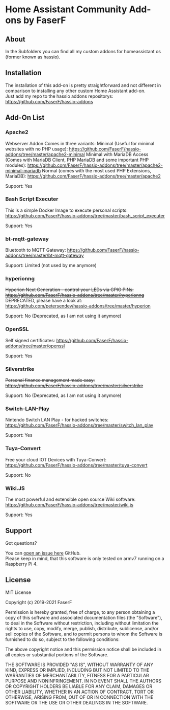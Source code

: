 # Home Assistant Community Add-ons by FaserF

## About

In the Subfolders you can find all my custom addons for homeassistant os (former known as hassio).

## Installation

The installation of this add-on is pretty straightforward and not different in comparison to installing any other custom Home Assistant add-on.<br /> 
Just add my repo to the hassio addons repositorys: https://github.com/FaserF/hassio-addons

## Add-On List

### Apache2
Webserver Addon 
Comes in three variants:
Minimal (Useful for minimal websites with no PHP usage): https://github.com/FaserF/hassio-addons/tree/master/apache2-minimal
Minimal with MariaDB Access (Comes with MariaDB Client, PHP MariaDB and some important PHP modules): https://github.com/FaserF/hassio-addons/tree/master/apache2-minimal-mariadb
Normal (comes with the most used PHP Extensions, MariaDB): https://github.com/FaserF/hassio-addons/tree/master/apache2

Support: Yes

### Bash Script Executer
This is a simple Docker Image to execute personal scripts: https://github.com/FaserF/hassio-addons/tree/master/bash_script_executer

Support: Yes

### bt-mqtt-gateway
Bluetooth to MQTT Gateway: https://github.com/FaserF/hassio-addons/tree/master/bt-mqtt-gateway

Support: Limited (not used by me anymore)

### hyperionng
~~Hyperion Next Generation - control your LEDs via GPIO PINs: https://github.com/FaserF/hassio-addons/tree/master/hyperionng~~ <br /> 
DEPRECATED, please have a look at: https://github.com/petersendev/hassio-addons/tree/master/hyperion

Support: No (Deprecated, as I am not using it anymore)

### OpenSSL
Self signed certificates: https://github.com/FaserF/hassio-addons/tree/master/openssl

Support: Yes

### Silverstrike
~~Personal finance management made easy: https://github.com/FaserF/hassio-addons/tree/master/silverstrike~~

Support: No (Deprecated, as I am not using it anymore)

### Switch-LAN-Play
Nintendo Switch LAN Play - for hacked switches: https://github.com/FaserF/hassio-addons/tree/master/switch_lan_play

Support: Yes

### Tuya-Convert
Free your cloud IOT Devices with Tuya-Convert: https://github.com/FaserF/hassio-addons/tree/master/tuya-convert

Support: No

### Wiki.JS
The most powerful and extensible open source Wiki software: https://github.com/FaserF/hassio-addons/tree/master/wiki.js

Support: Yes

## Support

Got questions?

You can [open an issue here][issue] GitHub. <br /> 
Please keep in mind, that this software is only tested on armv7 running on a Raspberry Pi 4.

## License

MIT License

Copyright (c) 2019-2021 FaserF

Permission is hereby granted, free of charge, to any person obtaining a copy
of this software and associated documentation files (the "Software"), to deal
in the Software without restriction, including without limitation the rights
to use, copy, modify, merge, publish, distribute, sublicense, and/or sell
copies of the Software, and to permit persons to whom the Software is
furnished to do so, subject to the following conditions:

The above copyright notice and this permission notice shall be included in all
copies or substantial portions of the Software.

THE SOFTWARE IS PROVIDED "AS IS", WITHOUT WARRANTY OF ANY KIND, EXPRESS OR
IMPLIED, INCLUDING BUT NOT LIMITED TO THE WARRANTIES OF MERCHANTABILITY,
FITNESS FOR A PARTICULAR PURPOSE AND NONINFRINGEMENT. IN NO EVENT SHALL THE
AUTHORS OR COPYRIGHT HOLDERS BE LIABLE FOR ANY CLAIM, DAMAGES OR OTHER
LIABILITY, WHETHER IN AN ACTION OF CONTRACT, TORT OR OTHERWISE, ARISING FROM,
OUT OF OR IN CONNECTION WITH THE SOFTWARE OR THE USE OR OTHER DEALINGS IN THE
SOFTWARE.

[FaserF]: https://github.com/FaserF/
[issue]: https://github.com/FaserF/hassio-addons/issues
